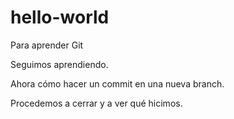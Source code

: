 # hello-world
Para aprender Git

Seguimos aprendiendo. 

Ahora cómo hacer un commit en una nueva branch.

Procedemos a cerrar y a ver qué hicimos.

